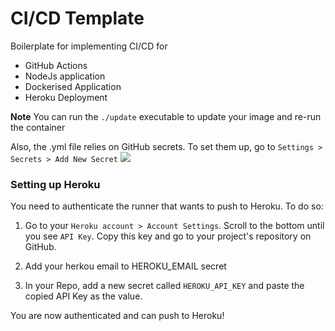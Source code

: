 # CI/CD Template
Boilerplate for implementing CI/CD for
- GitHub Actions
- NodeJs application 
- Dockerised Application
- Heroku Deployment

**Note** You can run the `./update` executable to update your image and re-run
the container

Also, the .yml file relies on GitHub secrets. To set them up, go to `Settings >
Secrets > Add New Secret`
![](https://github.com/Azure/actions-workflow-samples/raw/master/assets/images/create-secret.png)

### Setting up Heroku
You need to authenticate the runner that wants to push to Heroku. To do so:

1. Go to your `Heroku account > Account Settings`. Scroll to the bottom until 
you see `API Key`. Copy this key and go to your project's repository on GitHub.

2. Add your herkou email to HEROKU_EMAIL secret

3. In your Repo, add a new secret called `HEROKU_API_KEY` and paste the 
copied API Key as the value.

You are now authenticated and can push to Heroku!
